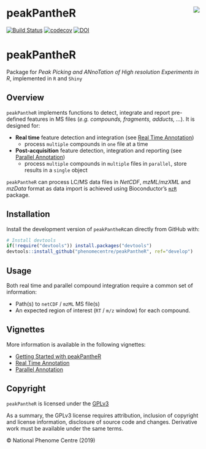 
<!-- README.md is generated from README.Rmd. Please edit that file -->

# peakPantheR <img src="man/figures/peakPantheR-logo.png" align="right" />

[![Build
Status](https://travis-ci.org/phenomecentre/peakPantheR.svg?branch=master)](https://travis-ci.org/phenomecentre/peakPantheR)
[![codecov](https://codecov.io/gh/phenomecentre/peakPantheR/branch/master/graph/badge.svg)](https://codecov.io/gh/phenomecentre/peakPantheR/branch/master)
[![DOI](https://zenodo.org/badge/116680214.svg)](https://zenodo.org/badge/latestdoi/116680214)

# peakPantheR

Package for *Peak Picking and ANnoTation of High resolution Experiments
in R*, implemented in `R` and `Shiny`

## Overview

`peakPantheR` implements functions to detect, integrate and report
pre-defined features in MS files (*e.g. compounds, fragments, adducts,
…*). It is designed for:

  - **Real time** feature detection and integration (see [Real Time
    Annotation](http://htmlpreview.github.io/?https://github.com/phenomecentre/peakPantheR/blob/master/doc/real-time-annotation.html))
      - process `multiple` compounds in `one` file at a time
  - **Post-acquisition** feature detection, integration and reporting
    (see [Parallel
    Annotation](http://htmlpreview.github.io/?https://github.com/phenomecentre/peakPantheR/blob/master/doc/parallel-annotation.html))
      - process `multiple` compounds in `multiple` files in `parallel`,
        store results in a `single` object

`peakPantheR` can process LC/MS data files in *NetCDF*, *mzML*/*mzXML*
and *mzData* format as data import is achieved using Bioconductor’s
[`mzR`](https://bioconductor.org/packages/3.10/mzR) package.

## Installation

Install the development version of `peakPantheR`can directly from GitHub
with:

``` r
# Install devtools
if(!require("devtools")) install.packages("devtools")
devtools::install_github("phenomecentre/peakPantheR", ref="develop")
```

## Usage

Both real time and parallel compound integration require a common set of
information:

  - Path(s) to `netCDF` / `mzML` MS file(s)
  - An expected region of interest (`RT` / `m/z` window) for each
    compound.

## Vignettes

More information is available in the following vignettes:

  - [Getting Started with
    peakPantheR](http://htmlpreview.github.io/?https://github.com/phenomecentre/peakPantheR/blob/master/doc/getting-started.html)
  - [Real Time
    Annotation](http://htmlpreview.github.io/?https://github.com/phenomecentre/peakPantheR/blob/master/doc/real-time-annotation.html)
  - [Parallel
    Annotation](http://htmlpreview.github.io/?https://github.com/phenomecentre/peakPantheR/blob/master/doc/parallel-annotation.html)

## Copyright

`peakPantheR` is licensed under the
[GPLv3](http://choosealicense.com/licenses/gpl-3.0/)

As a summary, the GPLv3 license requires attribution, inclusion of
copyright and license information, disclosure of source code and
changes. Derivative work must be available under the same terms.

© National Phenome Centre (2019)
